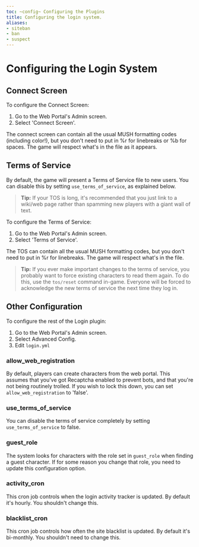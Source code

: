 ```yaml
---
toc: ~config~ Configuring the Plugins
title: Configuring the login system.
aliases:
- siteban
- ban
- suspect
---
```

# Configuring the Login System

## Connect Screen

To configure the Connect Screen:

1. Go to the Web Portal's Admin screen.  
2. Select 'Connect Screen'.

The connect screen can contain all the usual MUSH formatting codes (including color!), but you don't need to put in \%r for linebreaks or \%b for spaces.  The game will respect what's in the file as it appears.

## Terms of Service

By default, the game will present a Terms of Service file to new users.  You can disable this by setting `use_terms_of_service`, as explained below.

> **Tip:** If your TOS is long, it's recommended that you just link to a wiki/web page rather than spamming new players with a giant wall of text.

To configure the Terms of Service:

1. Go to the Web Portal's Admin screen.  
2. Select 'Terms of Service'.

The TOS can contain all the usual MUSH formatting codes, but you don't need to put in \%r for linebreaks.  The game will respect what's in the file.

> **Tip:** If you ever make important changes to the terms of service, you probably want to force existing characters to read them again.  To do this, use the `tos/reset` command in-game.  Everyone will be forced to acknowledge the new terms of service the next time they log in.

## Other Configuration

To configure the rest of the Login plugin:

1. Go to the Web Portal's Admin screen.  
2. Select Advanced Config.
3. Edit `login.yml`


### allow_web_registration

By default, players can create characters from the web portal.  This assumes that you've got Recaptcha enabled to prevent bots, and that you're not being routinely trolled.   If you wish to lock this down, you can set `allow_web_registration` to 'false'.

### use_terms_of_service

You can disable the terms of service completely by setting `use_terms_of_service` to false.

### guest_role

The system looks for characters with the role set in `guest_role` when finding a guest character.  If for some reason you change that role, you need to update this configuration option.

### activity_cron

This cron job controls when the login activity tracker is updated.  By default it's hourly.  You shouldn't change this.

### blacklist_cron

This cron job controls how often the site blacklist is updated.  By default it's bi-monthly.  You shouldn't need to change this.